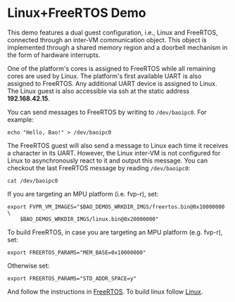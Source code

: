 # Linux+FreeRTOS Demo

This demo features a dual guest configuration, i.e., Linux and FreeRTOS, 
connected through an inter-VM communication object. This object is 
implemented through a shared memory region and a doorbell mechanism in 
the form of hardware interrupts.

One of the platform's cores is assigned to FreeRTOS while all remaining cores
are used by Linux. The platform's first available UART is also assigned to
FreeRTOS. Any additional UART device is assigned to Linux. The Linux guest is 
also accessible via ssh at the static address **192.168.42.15**.

You can send messages to FreeRTOS by writing to `/dev/baoipc0`. For example:

```
echo "Hello, Bao!" > /dev/baoipc0
```

The FreeRTOS guest will also send a message to Linux each time it receives a 
character in its UART. However, the Linux inter-VM is not configured for Linux
to asynchronously react to it and output this message. You can checkout the last
FreeRTOS message by reading `/dev/baoipc0`:

```
cat /dev/baoipc0
```

If you are targeting an MPU platform (i.e. fvp-r), set:

```
export FVPR_VM_IMAGES="$BAO_DEMOS_WRKDIR_IMGS/freertos.bin@0x10000000 \
    $BAO_DEMOS_WRKDIR_IMGS/linux.bin@0x20000000"
```

To build FreeRTOS, in case you are targeting an MPU platform (e.g. fvp-r), set:

```
export FREERTOS_PARAMS="MEM_BASE=0x10000000"
```

Otherwise set:

```
export FREERTOS_PARAMS="STD_ADDR_SPACE=y"
```

And follow the instructions in [FreeRTOS](../../guests/freertos/README.md). To
build linux follow [Linux](../../guests/linux/README.md).
